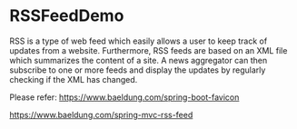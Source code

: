 # RSSFeedDemo
RSS is a type of web feed which easily allows a user to keep track of updates from a website. Furthermore, RSS feeds are based on an XML file which summarizes the content of a site. A news aggregator can then subscribe to one or more feeds and display the updates by regularly checking if the XML has changed.


Please refer:
https://www.baeldung.com/spring-boot-favicon

https://www.baeldung.com/spring-mvc-rss-feed
